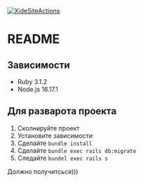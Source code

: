 [![XideSiteActions](https://github.com/TheHexReader/XideSite/actions/workflows/XideSiteActions.yml/badge.svg)](https://github.com/TheHexReader/XideSite/actions/workflows/XideSiteActions.yml)

# README

## Зависимости

- Ruby 3.1.2
- Node.js 16.17.1

## Для разварота проекта

1. Сколнируйте проект
2. Установите зависимости
3. Сделайте `bundle install`
4. Сделайте `bundle exec rails db:migrate`
5. Следайте `bundel exec rails s`

Должно получитсься)))
